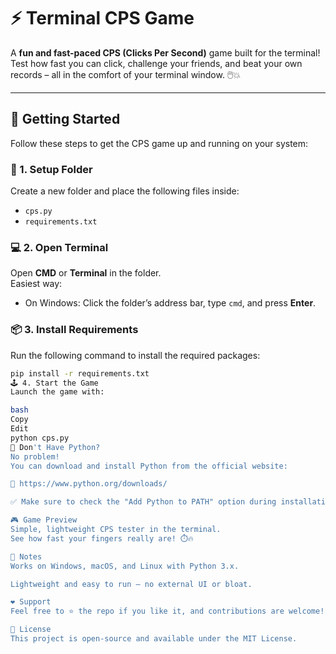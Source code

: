 # ⚡ Terminal CPS Game

A **fun and fast-paced CPS (Clicks Per Second)** game built for the terminal! Test how fast you can click, challenge your friends, and beat your own records – all in the comfort of your terminal window. 🖱️💥

---

## 🚀 Getting Started

Follow these steps to get the CPS game up and running on your system:

### 📁 1. Setup Folder

Create a new folder and place the following files inside:
- `cps.py`
- `requirements.txt`

### 💻 2. Open Terminal

Open **CMD** or **Terminal** in the folder.  
Easiest way:
- On Windows: Click the folder’s address bar, type `cmd`, and press **Enter**.

### 📦 3. Install Requirements

Run the following command to install the required packages:

```bash
pip install -r requirements.txt
🕹️ 4. Start the Game
Launch the game with:

bash
Copy
Edit
python cps.py
🐍 Don't Have Python?
No problem!
You can download and install Python from the official website:

🔗 https://www.python.org/downloads/

✅ Make sure to check the "Add Python to PATH" option during installation.

🎮 Game Preview
Simple, lightweight CPS tester in the terminal.
See how fast your fingers really are! ⏱️🔥

📌 Notes
Works on Windows, macOS, and Linux with Python 3.x.

Lightweight and easy to run – no external UI or bloat.

❤️ Support
Feel free to ⭐ the repo if you like it, and contributions are welcome!

📜 License
This project is open-source and available under the MIT License.
